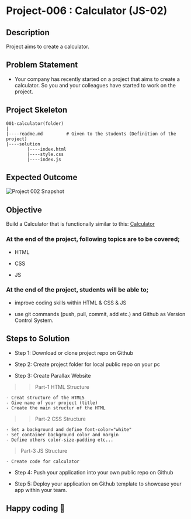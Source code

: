 # Project-006 : Calculator (JS-02)

## Description
Project aims to create a calculator.

## Problem Statement

- Your company has recently started on a project that aims to create a calculator. So you and your colleagues have started to work on the project.

## Project Skeleton 

```
001-calculator(folder)
|
|----readme.md         # Given to the students (Definition of the project)          
|----solution
        |----index.html  
        |----style.css   
        |----index.js
```

## Expected Outcome

![Project 002 Snapshot](Project_002_.png)

## Objective

Build a Calculator that is functionally similar to this: [Calculator]( https://codepen.io/AaronClarusway/full/KKzRdvo)

### At the end of the project, following topics are to be covered;

- HTML 

- CSS

- JS


### At the end of the project, students will be able to;

- improve coding skills within HTML & CSS & JS

- use git commands (push, pull, commit, add etc.) and Github as Version Control System.

## Steps to Solution
  
- Step 1: Download or clone project repo on Github 

- Step 2: Create project folder for local public repo on your pc

- Step 3: Create Parallax Website

>>Part-1 HTML Structure

	- Creat structure of the HTML5
	- Give name of your project (title)
	- Create the main structur of the HTML

>>Part-2 CSS Structure

	- Set a background and define font-color="white"
	- Set container background color and margin
	- Define others color-size-padding etc...

>Part-3 JS Structure

	- Create code for calculator
	
- Step 4: Push your application into your own public repo on Github

- Step 5: Deploy your application on Github template to showcase your app within your team.


## Happy coding 💪

